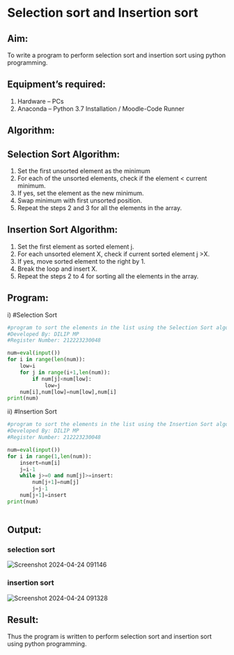 # Selection sort and Insertion sort
## Aim:
To write a program to perform selection sort and insertion sort using python programming.
## Equipment’s required:
1.	Hardware – PCs
2.	Anaconda – Python 3.7 Installation / Moodle-Code Runner
## Algorithm:
## Selection Sort Algorithm:
1.	Set the first unsorted element as the minimum
2.	For each of the unsorted elements, check if the element < current minimum.
3.	If yes, set the element as the new minimum.
4.	Swap minimum with first unsorted position.
5.	Repeat the steps 2 and 3 for all the elements in the array.
## Insertion Sort Algorithm:
1.	Set the first element as sorted element j.
2.	For each unsorted element X, check if current sorted element j >X.
3.	If yes, move sorted element to the right by 1.
4.	Break the loop and insert X.
5.	Repeat the steps 2 to 4 for sorting all the elements in the array.
## Program:
i)	#Selection Sort
```python
#program to sort the elements in the list using the Selection Sort algorithm.
#Developed By: DILIP MP
#Register Number: 212223230048

num=eval(input())
for i in range(len(num)):
    low=i
    for j in range(i+1,len(num)):
        if num[j]<num[low]:
            low=j
    num[i],num[low]=num[low],num[i]
print(num)

```
ii)	#Insertion Sort
```python
#program to sort the elements in the list using the Insertion Sort algorithm.
#Developed By: DILIP MP
#Register Number: 212223230048

num=eval(input())
for i in range(1,len(num)):
    insert=num[i]
    j=i-1
    while j>=0 and num[j]>=insert:
        num[j+1]=num[j]
        j=j-1
    num[j+1]=insert
print(num)
        

```

## Output:
### selection sort
![Screenshot 2024-04-24 091146](https://github.com/DilipDofy/Sorting-Algorithms/assets/147223497/1709ee58-1327-42c4-8e28-2b4d70ab3b7f)
### insertion sort
![Screenshot 2024-04-24 091328](https://github.com/DilipDofy/Sorting-Algorithms/assets/147223497/438a88bc-a90e-4b24-8534-28bbe046c6bf)
## Result:
Thus the program is written to perform selection sort and insertion sort using python programming.
